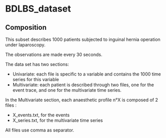 # BDLBS_dataset


## Composition

This subset describes 1000 patients subjected to inguinal hernia operation under laparoscopy.

The observations are made every 30 seconds.

The data set has two sections:

- Univariate: each file is specific to a variable and contains the 1000 time series for this variable
- Multivariate: each patient is described through two files, one for the event trace, and one for the multivariate time series.

In the Multivariate section, each anaesthetic profile n°X is composed of 2 files :

- X_events.txt, for the events
- X_series.txt, for the multivariate time series

All files use comma as separator.

